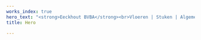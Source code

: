 ```yaml
---
works_index: true
hero_text: "<strong>Eeckhout BVBA</strong><br>Vloeren | Stuken | Algemene bouwwerken"
title: Hero

---
```

<Hero :text="$page.frontmatter.hero_text" />
<WorksList />